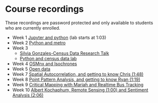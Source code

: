 # Course recordings
These recordings are password protected and only available to students who are currently enrolled.

- Week 1 [Jupyter and python](https://ucla.zoom.us/rec/share/9K8saVlYE8Z11sTygHx7AIvxJtpj_-4iRVR92UmY2FjXSJKAuU16i7ZVYWRdod6_.tXqsl2Hd_AK924i2?startTime=1632779217000) (lab starts at 1:03)
- Week 2 [Python and metro](https://ucla.zoom.us/rec/share/LbaiuSgesUWSiMhIdPZ80teu01wIFn8E5ZzlQgZMmA_gvbH81OiFXkwiKL1o0SvQ.pUgdvXdjI2N0iqjh?startTime=1633381570000)
- Week 3 
  - [Silvia Gonzales-Census Data Research Talk](https://ucla.zoom.us/rec/share/AGMJcUHP2zyNoF7UqZLRC_74ZUBI26rhiMamtMYAKbj0Z0rUGjv-8JJWnOkicMjP.07gvrW1MhsA4a_um?startTime=1633986231000)
  - [Python and census data lab](https://ucla.zoom.us/rec/share/LIszdLYCcjODjopEyzGSHbLFQq3-zmtXF5A1ze_itktUjeNtHxZSiZ5eBJ4gvn-H.ggHUU2OQNighOBaM?startTime=1633989633000)
- Week 4 [OSMnx and Isochrones](https://ucla.zoom.us/rec/share/1A1PCcNvluSH2xB3vvqe0CSoOWkC8ryhrH9I_ZD9dhYUqdwlVWOSK86w-Hg7Q4yj.RBd34iVEW0GXS_pr?startTime=1634592528000)
- Week 5 [Open data](https://ucla.zoom.us/rec/share/bmjZvoHXiTQx6o3NZMFuVO83dBm6TPwl0mqNm_gN-hJpjUJtwkb0OaWl3pgfEpjz.wwuGbnOl891nQWf_?startTime=1635195972000)
- Week 7 [Spatial Autocorrelation, and getting to know Chris (1:48)](https://ucla.zoom.us/rec/share/2D_eIr_eUoi6nVdbwjWPq7scK0qh6RjV_5zN247mfmwJx7E6vk-TNeq5DPfO4enf.Eq0m4sxd9O7uL8PO?startTime=1636409091000)
- Week 8 [Point Pattern Analysis, and getting to know Ryan (1:19)](https://ucla.zoom.us/rec/share/pMPNg0LbiFYogQiYuQ-9e2m_bXT6xTrtZduftOh_sTRd1DCpocAEZ-KkPY_hF0A.Nz2X7ALhtN40m8dH?startTime=1637013831000)
- Week 9 [Critical Mapping with Mariah and Realtime Bus Tracking](https://ucla.zoom.us/rec/share/Q13yMWfLJLD18fZcz1W5a32mMl-dknOaLHv-2-5QrGn_7tfoFq1avfLwMan0Yo-q._D-AIJbeSxJoKtHg?startTime=1637618758000)
- Week 10 [Albert Kochaphum, Remote Sensing (1:00) and Sentiment Analysis (2:06)](https://ucla.zoom.us/rec/share/3lGRAlFQHL_HYSjcSC7JJ3bDx94ZyPfreXEZHxNvl5DNs132oTW7flXMyXtN2PkC.-N8PEcdZk7EUUo_0?startTime=1638223880000)
